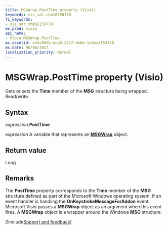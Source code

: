 ```yaml
---
title: MSGWrap.PostTime property (Visio)
keywords: vis_sdr.chm16150770
f1_keywords:
- vis_sdr.chm16150770
ms.prod: visio
api_name:
- Visio.MSGWrap.PostTime
ms.assetid: e43c865b-eca8-22c7-de8e-1c6ec3f53348
ms.date: 06/08/2017
localization_priority: Normal
---
```



# MSGWrap.PostTime property (Visio)

Gets or sets the  **Time** member of the **MSG** structure being wrapped. Read/write.


## Syntax

_expression_.**PostTime**

_expression_ A variable that represents an **[MSGWrap](Visio.MSGWrap.md)** object.


## Return value

Long


## Remarks

The  **PostTime** property corresponds to the **Time** member of the **MSG** structure defined as part of the Microsoft Windows operating system. If an event handler is handling the **OnKeystrokeMessageForAddon** event, Microsoft Visio passes a **MSGWrap** object as an argument when this event fires. A **MSGWrap** object is a wrapper around the Windows **MSG** structure.



[!include[Support and feedback](~/includes/feedback-boilerplate.md)]